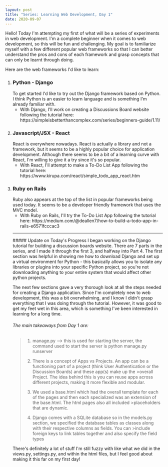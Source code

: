 ```yaml
---
layout: post
title: "Series: Learning Web Development, Day 1"
date: 2020-09-07
---
```


Hello! Today I'm attempting my first of what will be a series of experiments in web development. 
I'm a complete beginner when it comes to web development, so this will be fun and challenging. 
My goal is to familiarize myself with a few different popular web frameworks so that I can better understand the pros and cons of each framework and grasp concepts that can only be learnt through doing. 

Here are the web frameworks I'd like to learn: 
<ol>
<li> <h3>Python - Django</h3>
     To get started I'd like to try out the Django framework based on Python. I think Python is an easier to learn language and is something I'm already familiar with. 
     <ul>
          <li> With Django, I'll work on creating a Discussions Board website following the tutorial here: https://simpleisbetterthancomplex.com/series/beginners-guide/1.11/
          </li>
     </ul>
</li>
<li><h3>Javascript/JSX - React</h3>
    React is everywhere nowadays. React is actually a library and not a framework, but it seems to be a highly popular choice for application development.  
    Although there seems to be a bit of a learning curve with React, I'm willing to give it a try since it's so popular. 
    <ul>
         <li> With React, I'll attempt to make a To-Do List App following the tutorial here: https://www.kirupa.com/react/simple_todo_app_react.htm </li>
    </ul>
</li>
<li><h3>Ruby on Rails</h3>
    Ruby also appears at the top of the list in popular frameworks being used today. It seems to be a developer friendly framework that uses the MVC model. 
    <ul>
         <li> With Ruby on Rails, I'll try the To-Do List App following the tutorial here: https://medium.com/@deallen7/how-to-build-a-todo-app-in-rails-e6571fcccac3 </li>
     </ul>
</li>
     
<hr />
##### Update on Today's Progress
I began working on the Django tutorial for building a discussion boards website. There are 7 parts in the series, and I made it through the first 3, and halfway into Part 4.  
The first section was helpful in showing me how to download Django and set up a virtual environment for Python - this basically allows you to isolate any libraries or    plugins into your specific Python project, so you're not downloading anything to your entire system that would affect other python projects.

The next few sections gave a very thorough look at all the steps needed for creating a Django application. Since I'm completely new to web development, this was a bit overwhelming, and I know I didn't grasp everything that I was doing through the tutorial. However, it was good to get my feet wet in this area, which is something I've been interested in learning for a long time.

###### The main takeaways from Day 1 are: 
>1. manage.py --> this is used for starting the server, the command used to start the server is python manage.py runserver
>
>2. There is a concept of Apps vs Projects. An app can be a functioning part of a project (think User Authentication or the Discussion Boards) and these app(s) make up the >overall Project. The idea behind this is you can reuse apps across different projects, making it more flexible and modular.
>
>3. We used a base.html which had the overall template for each of the pages and then each specialized was an extension of the base.html. The html pages also all included >placeholders that are dynamic.
>
>4. Django comes with a SQLite database so in the models.py section, we specified the database tables as classes along with their respective columns as fields. You can >include foreign keys to link tables together and also specify the field types 


There's definitely a lot of stuff I'm still fuzzy with like what we did in the views.py, settings.py, and within the html files, but I feel good about making it this far on my first day!

     
 
    
     
     
   
